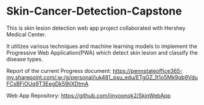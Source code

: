 # Skin-Cancer-Detection-Capstone
This is skin lesion detection web app project collaborated with Hershey Medical Center.

It utilizes various techniques and machine learning models to implement the Progressive Web Application(PWA) which detect skin lesion and classify the disease types.

Report of the current Progress document: https://pennstateoffice365-my.sharepoint.com/:w:/g/personal/juk481_psu_edu/ETgGZ_1t1o5Mk9qb9VduFCsBFiOUq9T3EegDk59liXDtmA  
  
Web App Repository: https://github.com/jinyoonok2/SkinWebApp
